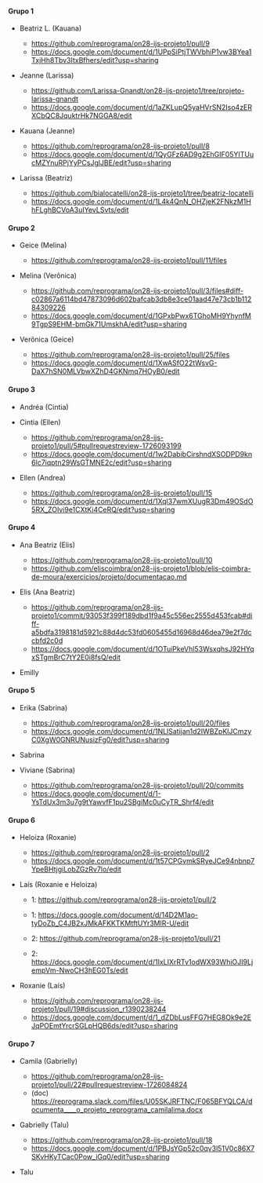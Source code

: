 #### Grupo 1
- Beatriz L. (Kauana)
  - https://github.com/reprograma/on28-ijs-projeto1/pull/9
  - https://docs.google.com/document/d/1UPpSiPtjTWVbhiP1vw3BYea1TxjHh8Tbv3ItxBfhers/edit?usp=sharing

- Jeanne (Larissa)
  - https://github.com/Larissa-Gnandt/on28-ijs-projeto1/tree/projeto-larissa-gnandt
  - https://docs.google.com/document/d/1aZKLupQ5yaHVrSN2Iso4zERXCbQC8JquktrHk7NGGA8/edit

- Kauana (Jeanne)
  - https://github.com/reprograma/on28-ijs-projeto1/pull/8
  - https://docs.google.com/document/d/1QyGFz6AD9g2EhGIF05YITUucMZYnuRPjYyPCsJglJBE/edit?usp=sharing

- Larissa (Beatriz)
  - https://github.com/bialocatelli/on28-ijs-projeto1/tree/beatriz-locatelli
  - https://docs.google.com/document/d/1L4k4QnN_OHZjeK2FNkzM1HhFLghBCVoA3uIYevLSvts/edit

#### Grupo 2
- Geice (Melina)
  - https://github.com/reprograma/on28-ijs-projeto1/pull/11/files

- Melina (Verônica)
  - https://github.com/reprograma/on28-ijs-projeto1/pull/3/files#diff-c02867a6114bd47873096d602bafcab3db8e3ce01aad47e73cb1b11284309226
  - https://docs.google.com/document/d/1GPxbPwx6TGhoMH9YhynfM9TgpS9EHM-bmGk71UmskhA/edit?usp=sharing

- Verônica (Geice)
  - https://github.com/reprograma/on28-ijs-projeto1/pull/25/files
  - https://docs.google.com/document/d/1XwASfO22tWsvG-DaX7hSN0MLVbwXZhD4GKNmq7HOyB0/edit

#### Grupo 3
- Andréa (Cintia)

- Cintia (Ellen)
  - https://github.com/reprograma/on28-ijs-projeto1/pull/5#pullrequestreview-1726093199
  - https://docs.google.com/document/d/1w2DabibCirshndXSODPD9kn6lc7iqptn29WsGTMNE2c/edit?usp=sharing

- Ellen (Andrea)
  - https://github.com/reprograma/on28-ijs-projeto1/pull/15
  - https://docs.google.com/document/d/1Xql37wmXUugR3Dm49OSdO5RX_ZOIvi9e1CXtKi4CeRQ/edit?usp=sharing

#### Grupo 4
- Ana Beatriz (Elis)
  - https://github.com/reprograma/on28-ijs-projeto1/pull/10
  - https://github.com/eliscoimbra/on28-ijs-projeto1/blob/elis-coimbra-de-moura/exercicios/projeto/documentacao.md

- Elis (Ana Beatriz)
  - https://github.com/reprograma/on28-ijs-projeto1/commit/93053f399f189dbd1f9a45c556ec2555d453fcab#diff-a5bdfa3198181d5921c88d4dc53fd0605455d16968d46dea79e2f7dccbfd2c0d
  - https://docs.google.com/document/d/1OTuiPkeVhl53WsxqhsJ92HYqxSTgmBrC7tY2E0i8fsQ/edit

- Emilly

#### Grupo 5
- Erika (Sabrina)
  - https://github.com/reprograma/on28-ijs-projeto1/pull/20/files
  - https://docs.google.com/document/d/1NLlSatijan1d2IWBZpKlJCmzyC0XgW0GNRUNusizFg0/edit?usp=sharing

- Sabrina

- Viviane (Sabrina)
  - https://github.com/reprograma/on28-ijs-projeto1/pull/20/commits
  - https://docs.google.com/document/d/1-YsTdUx3m3u7g9tYawvfF1pu2SBgiMc0uCyTR_Shrf4/edit

#### Grupo 6
- Heloiza (Roxanie)
  - https://github.com/reprograma/on28-ijs-projeto1/pull/2
  - https://docs.google.com/document/d/1t57CPGvmkSRyeJCe94nbnp7YpeBHtjgiLobZGzRv7lo/edit

- Laís (Roxanie e Heloiza)
  - 1: https://github.com/reprograma/on28-ijs-projeto1/pull/2
  - 1: https://docs.google.com/document/d/14D2M1ao-tyDoZb_C4JB2xJMkAFKKTKMtftUYr3MlR-U/edit

  - 2: https://github.com/reprograma/on28-ijs-projeto1/pull/21
  - 2: https://docs.google.com/document/d/1IxLIXrRTv1odWX93WhiOJI9LjempVm-NwoCH3hEG0Ts/edit

- Roxanie (Laís)
  - https://github.com/reprograma/on28-ijs-projeto1/pull/19#discussion_r1390238244
  - https://docs.google.com/document/d/1_dZDbLusFFG7HEG8Ok9e2EJqPOEmtYrcrSGLpHQB6ds/edit?usp=sharing

#### Grupo 7
- Camila (Gabrielly)
  - https://github.com/reprograma/on28-ijs-projeto1/pull/22#pullrequestreview-1726084824
  - (doc) https://reprograma.slack.com/files/U05SKJRFTNC/F065BFYQLCA/documenta____o_projeto_reprograma_camilalima.docx

- Gabrielly (Talu)
  - https://github.com/reprograma/on28-ijs-projeto1/pull/18
  - https://docs.google.com/document/d/1PBJsYGp52c0qv3l51V0c86X7SKvHKyTCac0Pow_iGq0/edit?usp=sharing

- Talu
